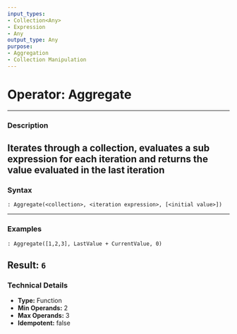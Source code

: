 ```yaml
---
input_types:
- Collection<Any>
- Expression
- Any
output_type: Any
purpose:
- Aggregation
- Collection Manipulation
---
```

# Operator: Aggregate
---
### **Description**
Iterates through a collection, evaluates a sub expression for each iteration and returns the value evaluated in the last iteration
---
### **Syntax**
```
: Aggregate(<collection>, <iteration expression>, [<initial value>])
```
---
### **Examples**
```
: Aggregate([1,2,3], LastValue + CurrentValue, 0)
```
**Result:** `6`
---
### **Technical Details**
- **Type:** Function
- **Min Operands:** 2
- **Max Operands:** 3
- **Idempotent:** false